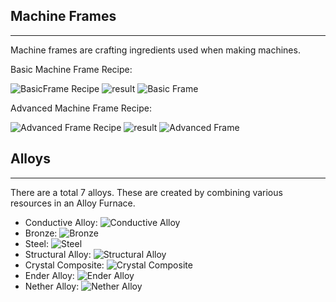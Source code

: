 ## Machine Frames
***
Machine frames are crafting ingredients used when making machines.

Basic Machine Frame Recipe:

![BasicFrame Recipe](http://i.imgur.com/tjVIqkW.png?1) ![result](http://i.imgur.com/BvFfcgy.png) ![Basic Frame](http://i.imgur.com/2MIWptK.png?1)

Advanced Machine Frame Recipe:

![Advanced Frame Recipe](http://i.imgur.com/RnxQX1l.png?1) ![result](http://i.imgur.com/BvFfcgy.png) ![Advanced Frame](http://i.imgur.com/ChFX29c.png?1)

## Alloys
***
There are a total 7 alloys. These are created by combining various resources in an Alloy Furnace.
* Conductive Alloy:
![Conductive Alloy](http://i.imgur.com/uraHTR1.png?1)
* Bronze:
![Bronze](http://i.imgur.com/aRfWoVX.png?1)
* Steel:
![Steel](http://i.imgur.com/77JQSUT.png?1)
* Structural Alloy:
![Structural Alloy](http://i.imgur.com/BsGStmV.png?1)
* Crystal Composite:
![Crystal Composite](http://i.imgur.com/W9IpmED.png?1)
* Ender Alloy:
![Ender Alloy](http://i.imgur.com/fQirSCZ.png?1)
* Nether Alloy:
![Nether Alloy](http://i.imgur.com/EqAIzIs.png?1)
